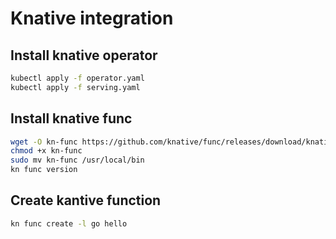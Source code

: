 # Knative integration

## Install knative operator
```bash
kubectl apply -f operator.yaml
kubectl apply -f serving.yaml

```

## Install knative func
```bash
wget -O kn-func https://github.com/knative/func/releases/download/knative-v1.12.0/func_$(go env GOOS)_$(go env GOARCH)
chmod +x kn-func 
sudo mv kn-func /usr/local/bin
kn func version
```

## Create kantive function
```bash
kn func create -l go hello

```